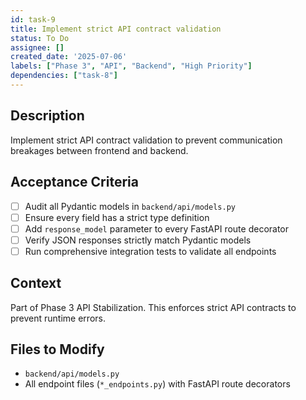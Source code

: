 ```yaml
---
id: task-9
title: Implement strict API contract validation
status: To Do
assignee: []
created_date: '2025-07-06'
labels: ["Phase 3", "API", "Backend", "High Priority"]
dependencies: ["task-8"]
---
```


## Description

Implement strict API contract validation to prevent communication breakages between frontend and backend.

## Acceptance Criteria

- [ ] Audit all Pydantic models in `backend/api/models.py`
- [ ] Ensure every field has a strict type definition
- [ ] Add `response_model` parameter to every FastAPI route decorator
- [ ] Verify JSON responses strictly match Pydantic models
- [ ] Run comprehensive integration tests to validate all endpoints

## Context

Part of Phase 3 API Stabilization. This enforces strict API contracts to prevent runtime errors.

## Files to Modify

- `backend/api/models.py`
- All endpoint files (`*_endpoints.py`) with FastAPI route decorators